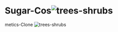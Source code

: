 # Sugar-Cos![trees-shrubs](https://github.com/SatyaIndraDev/rapid-competition-275/assets/112754841/c2128ce5-824d-4938-a72f-629fb7b822fc)
metics-Clone
![trees-shrubs](https://github.com/SatyaIndraDev/rapid-competition-275/assets/112754841/d5d4d487-b267-4416-8c4d-797f125577de)
